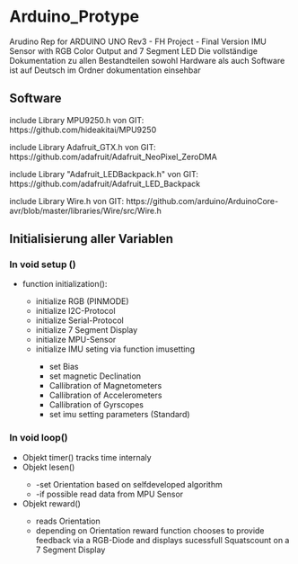 # Arduino_Protype
 Arudino Rep for ARDUINO UNO Rev3 - FH Project - Final Version IMU Sensor with RGB Color Output and 7 Segment LED
 Die vollständige Dokumentation zu allen Bestandteilen sowohl Hardware als auch Software ist auf Deutsch im Ordner dokumentation einsehbar

## Software 
<p>include Library MPU9250.h von GIT: https://github.com/hideakitai/MPU9250 
</p>
<p>include Library Adafruit_GTX.h von GIT: https://github.com/adafruit/Adafruit_NeoPixel_ZeroDMA
</p>
<p>include Library "Adafruit_LEDBackpack.h" von GIT: 
https://github.com/adafruit/Adafruit_LED_Backpack
</p>
<p>include Library Wire.h von GIT: https://github.com/arduino/ArduinoCore-avr/blob/master/libraries/Wire/src/Wire.h
</p>
 
## Initialisierung aller Variablen<p>
### In void setup ()  
<ul>
 <li> function initialization(): </li>
    <ul>
     <li>initialize RGB (PINMODE)</li>
     <li>initialize I2C-Protocol</li>
     <li>initialize Serial-Protocol</li>
     <li>initialize 7 Segment Display</li>
     <li>initialize MPU-Sensor</li>
     <li>initialize IMU seting via function imusetting</li>
        <ul>
         <li>set Bias</li>
         <li>set magnetic Declination</li>
         <li>Callibration of Magnetometers</li>
         <li>Callibration of Accelerometers </li>
         <li>Callibration of Gyrscopes</li>
         <li>set imu setting parameters (Standard)</li>
        </ul>
    </ul>
  </li>
</ul>
  
   
### In void loop()
<ul>
 <li>Objekt timer() tracks time internaly </li>
 <li>Objekt lesen() </li>
  <ul>
   <li>-set Orientation based on selfdeveloped algorithm </li>
   <li>-if possible read data from MPU Sensor</li>
  </ul>
 <li>Objekt reward() </li>
  <ul>
   <li>reads Orientation </li>
   <li>depending on Orientation reward function chooses to provide feedback via a RGB-Diode and displays sucessfull Squatscount on a 7 Segment Display </li>
  </ul>

 

  


